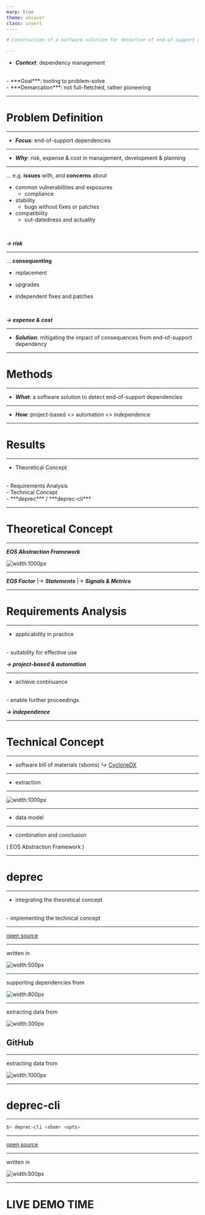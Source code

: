 ```yaml
---
marp: true
theme: uncover
class: invert
----

# Construction of a software solution for detection of end-of-support dependencies

---
```


- ***Context***: 
dependency management
<br>
- ***Goal***:
tooling to problem-solve
<br>
- ***Demarcation***:
not full-fletched, rather pioneering

---

# Problem Definition

---

- ***Focus***:
end-of-support dependencies

---

- ***Why***:
risk, expense & cost
in management, development & planning

---

... e.g. **issues** with, and **concerns** about
<br>
- common vulnerabilities and exposures
    - compliance
- stability
    - bugs without fixes or patches
- compatibility
    - out-datedness and actuality

<br>

***-> risk***

---

... **consequenting** 
<br>
- replacement

- upgrades

- independent fixes and patches

<br>

***-> expense & cost***

---

- ***Solution***:
mitigating the impact of consequences 
from end-of-support dependency

---

# Methods

---

- ***What***:
a software solution 
to detect end-of-support dependencies

---

- ***How***:
project-based <> automation <> independence

---

# Results

---

- Theoretical Concept 
<br>
- Requirements Analysis
<br>
- Technical Concept
<br>
- ***deprec*** / ***deprec-cli***

---

# Theoretical Concept

---

***EOS Abstraction Framework***
<br>

![width:1000px](eos-factors.drawio.png)

---

***EOS Factor*** |&rarr; ***Statements*** |&rarr; ***Signals & Metrics***

---

# Requirements Analysis

---

- applicability in practice
<br>
- suitability for effective use
<br>

***-> project-based & automation***

---

- achieve continuance
<br>
- enable further proceedings
<br>

***-> independence***

---

# Technical Concept

---

- software bill of materials (sboms)
&rarrhk; [CycloneDX](https://cyclonedx.org/)

---

- extraction

---

![width:1000px](extraction.png)

---

- data model

---

- combination and conclusion

( EOS Abstraction Framework )

---

# deprec

---

- integrating the theoretical concept
<br>
- implementing the technical concept

---

[open source](https://github.com/a-grasso/deprec)

---

written in
<br>

![width:500px](golang.png)

---

supporting dependencies
from
<br>

![width:800px](maven.png)

---

extracting data
from
<br>

![width:300px](github.svg)
## GitHub

---

extracting data
from
<br>

![width:1000px](sonatype.png)

---

# deprec-cli

---

```bash
$> deprec-cli <sbom> <opts>
```

---

[open source](https://github.com/a-grasso/deprec-cli)

---

written in
<br>

![width:500px](golang.png)

---

# LIVE DEMO TIME
